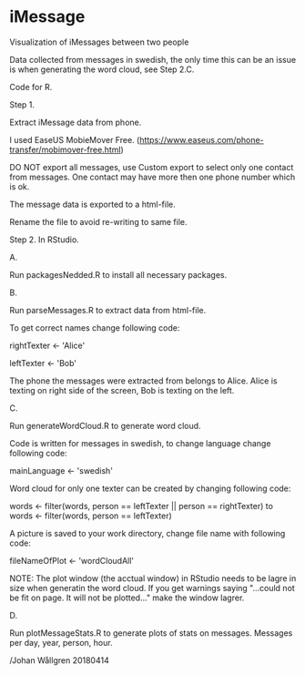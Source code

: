 # iMessage
Visualization of iMessages between two people

Data collected from messages in swedish, the only time this can be an issue is when generating the word cloud, see Step 2.C. 

Code for R.

Step 1.

Extract iMessage data from phone. 

I used EaseUS MobieMover Free. (https://www.easeus.com/phone-transfer/mobimover-free.html)

DO NOT export all messages, use Custom export to select only one contact from messages. One contact may have more then one phone number which is ok.

The message data is exported to a html-file.

Rename the file to avoid re-writing to same file.



Step 2.
In RStudio.

A.

Run packagesNedded.R to install all necessary packages.


B.

Run parseMessages.R to extract data from html-file.

To get correct names change following code:

rightTexter <- 'Alice'

leftTexter <- 'Bob'

The phone the messages were extracted from belongs to Alice.
Alice is texting on right side of the screen, Bob is texting on the left. 

C.

Run generateWordCloud.R to generate word cloud. 

Code is written for messages in swedish, to change language change following code:

mainLanguage <- 'swedish'

Word cloud for only one texter can be created by changing following code:

words <- filter(words, person == leftTexter || person == rightTexter) 
to
words <- filter(words, person == leftTexter)

A picture is saved to your work directory, change file name with following code:

fileNameOfPlot <- 'wordCloudAll'

NOTE: The plot window (the acctual window) in RStudio needs to be lagre in size when generatin the word cloud.
If you get warnings saying  "...could not be fit on page. It will not be plotted..." make the window lagrer.


D.

Run plotMessageStats.R to generate plots of stats on messages. Messages per day, year, person, hour.

/Johan Wållgren 20180414
